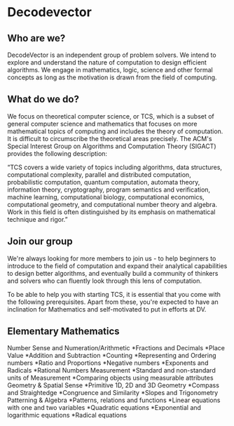 Decodevector
=======

## Who are we?

DecodeVector is an independent group of problem solvers. We intend to explore and understand the nature of computation to design efficient algorithms. We engage in mathematics, logic, science and other formal concepts as long as the motivation is drawn from the field of computing.

## What do we do?

We focus on theoretical computer science, or TCS, which is a subset of general computer science and mathematics that focuses on more mathematical topics of computing and includes the theory of computation. It is difficult to circumscribe the theoretical areas precisely. The ACM's Special Interest Group on Algorithms and Computation Theory (SIGACT) provides the following description:

“TCS covers a wide variety of topics including algorithms, data structures, computational complexity, parallel and distributed computation, probabilistic computation, quantum computation, automata theory, information theory, cryptography, program semantics and verification, machine learning, computational biology, computational economics, computational geometry, and computational number theory and algebra. Work in this field is often distinguished by its emphasis on mathematical technique and rigor.”

## Join our group

We're always looking for more members to join us - to help beginners to introduce to the field of computation and expand their analytical capabilities to design better algorithms, and eventually build a community of thinkers and solvers who can fluently look through this lens of computation.

To be able to help you with starting TCS, it is essential that you come with the following prerequisites. Apart from these, you're expected to have an inclination for Mathematics and self-motivated to put in efforts at DV.

## Elementary Mathematics

Number Sense and Numeration/Arithmetic
*Fractions and Decimals
*Place Value
*Addition and Subtraction
*Counting
*Representing and Ordering numbers
*Ratio and Proportions
*Negative numbers
*Exponents and Radicals
*Rational Numbers
Measurement
*Standard and non-standard units of Measurement
*Comparing objects using measurable attributes
Geometry & Spatial Sense
*Primitive 1D, 2D and 3D Geometry
*Compass and Straightedge
*Congruence and Similarity
*Slopes and Trigonometry
Patterning & Algebra
*Patterns, relations and functions
*Linear equations with one and two variables
*Quadratic equations
*Exponential and logarithmic equations
*Radical equations
